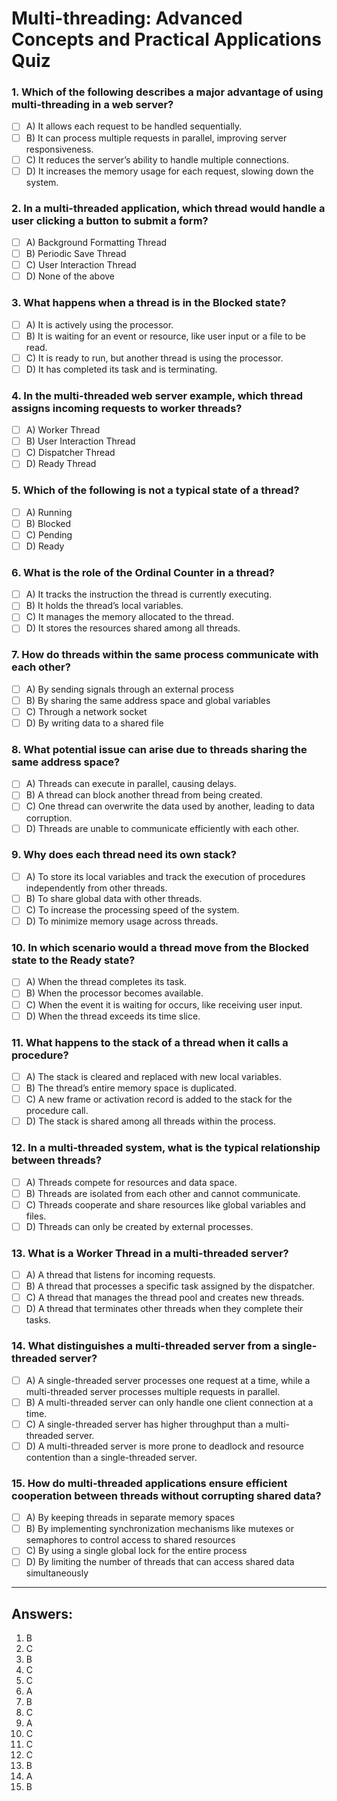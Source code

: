 # Multi-threading: Advanced Concepts and Practical Applications Quiz

### 1. Which of the following describes a major advantage of using multi-threading in a web server?
- [ ] A) It allows each request to be handled sequentially.
- [ ] B) It can process multiple requests in parallel, improving server responsiveness.
- [ ] C) It reduces the server’s ability to handle multiple connections.
- [ ] D) It increases the memory usage for each request, slowing down the system.

### 2. In a multi-threaded application, which thread would handle a user clicking a button to submit a form?
- [ ] A) Background Formatting Thread
- [ ] B) Periodic Save Thread
- [ ] C) User Interaction Thread
- [ ] D) None of the above

### 3. What happens when a thread is in the **Blocked** state?
- [ ] A) It is actively using the processor.
- [ ] B) It is waiting for an event or resource, like user input or a file to be read.
- [ ] C) It is ready to run, but another thread is using the processor.
- [ ] D) It has completed its task and is terminating.

### 4. In the multi-threaded web server example, which thread assigns incoming requests to worker threads?
- [ ] A) Worker Thread
- [ ] B) User Interaction Thread
- [ ] C) Dispatcher Thread
- [ ] D) Ready Thread

### 5. Which of the following is **not** a typical state of a thread?
- [ ] A) Running
- [ ] B) Blocked
- [ ] C) Pending
- [ ] D) Ready

### 6. What is the role of the **Ordinal Counter** in a thread?
- [ ] A) It tracks the instruction the thread is currently executing.
- [ ] B) It holds the thread’s local variables.
- [ ] C) It manages the memory allocated to the thread.
- [ ] D) It stores the resources shared among all threads.

### 7. How do threads within the same process communicate with each other?
- [ ] A) By sending signals through an external process
- [ ] B) By sharing the same address space and global variables
- [ ] C) Through a network socket
- [ ] D) By writing data to a shared file

### 8. What potential issue can arise due to threads sharing the same address space?
- [ ] A) Threads can execute in parallel, causing delays.
- [ ] B) A thread can block another thread from being created.
- [ ] C) One thread can overwrite the data used by another, leading to data corruption.
- [ ] D) Threads are unable to communicate efficiently with each other.

### 9. Why does each thread need its own **stack**?
- [ ] A) To store its local variables and track the execution of procedures independently from other threads.
- [ ] B) To share global data with other threads.
- [ ] C) To increase the processing speed of the system.
- [ ] D) To minimize memory usage across threads.

### 10. In which scenario would a thread move from the **Blocked** state to the **Ready** state?
- [ ] A) When the thread completes its task.
- [ ] B) When the processor becomes available.
- [ ] C) When the event it is waiting for occurs, like receiving user input.
- [ ] D) When the thread exceeds its time slice.

### 11. What happens to the **stack** of a thread when it calls a procedure?
- [ ] A) The stack is cleared and replaced with new local variables.
- [ ] B) The thread’s entire memory space is duplicated.
- [ ] C) A new frame or activation record is added to the stack for the procedure call.
- [ ] D) The stack is shared among all threads within the process.

### 12. In a multi-threaded system, what is the typical relationship between threads?
- [ ] A) Threads compete for resources and data space.
- [ ] B) Threads are isolated from each other and cannot communicate.
- [ ] C) Threads cooperate and share resources like global variables and files.
- [ ] D) Threads can only be created by external processes.

### 13. What is a **Worker Thread** in a multi-threaded server?
- [ ] A) A thread that listens for incoming requests.
- [ ] B) A thread that processes a specific task assigned by the dispatcher.
- [ ] C) A thread that manages the thread pool and creates new threads.
- [ ] D) A thread that terminates other threads when they complete their tasks.

### 14. What distinguishes a **multi-threaded** server from a **single-threaded** server?
- [ ] A) A single-threaded server processes one request at a time, while a multi-threaded server processes multiple requests in parallel.
- [ ] B) A multi-threaded server can only handle one client connection at a time.
- [ ] C) A single-threaded server has higher throughput than a multi-threaded server.
- [ ] D) A multi-threaded server is more prone to deadlock and resource contention than a single-threaded server.

### 15. How do multi-threaded applications ensure efficient cooperation between threads without corrupting shared data?
- [ ] A) By keeping threads in separate memory spaces
- [ ] B) By implementing synchronization mechanisms like mutexes or semaphores to control access to shared resources
- [ ] C) By using a single global lock for the entire process
- [ ] D) By limiting the number of threads that can access shared data simultaneously

---

## Answers:
1. B  
2. C  
3. B  
4. C  
5. C  
6. A  
7. B  
8. C  
9. A  
10. C  
11. C  
12. C  
13. B  
14. A  
15. B  
